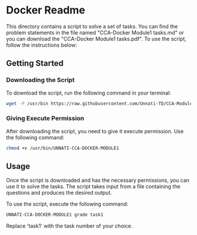 # Docker Readme

This directory contains a script to solve a set of tasks. You can find the problem statements in the file named "CCA-Docker Module1 tasks.md" or you can download the "CCA-Docker Module1 tasks.pdf". To use the script, follow the instructions below:

## Getting Started

### Downloading the Script

To download the script, run the following command in your terminal:

```bash
wget -P /usr/bin https://raw.githubusercontent.com/Unnati-TD/CCA-Modules/main/Docker/Module1/UNNATI-CCA-DOCKER-MODULE1
```

### Giving Execute Permission

After downloading the script, you need to give it execute permission. Use the following command:

```bash
chmod +x /usr/bin/UNNATI-CCA-DOCKER-MODULE1
```

## Usage

Once the script is downloaded and has the necessary permissions, you can use it to solve the tasks. The script takes input from a file containing the questions and produces the desired output.

To use the script, execute the following command:

```bash
UNNATI-CCA-DOCKER-MODULE1 grade task1
```

Replace 'task1' with the task number of your choice.
